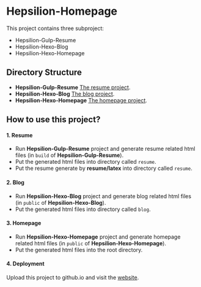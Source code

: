 # Hepsilion-Homepage

This project contains three subproject: 

- Hepsilion-Gulp-Resume
- Hepsilion-Hexo-Blog
- Hepsilion-Hexo-Homepage

## Directory Structure

- **Hepsilion-Gulp-Resume** <a href="https://hepsilion.github.io/resume" title="Title">The resume project</a>.
- **Hepsilion-Hexo-Blog** <a href="https://hepsilion.github.io/blog" title="Title">The blog project</a>.
- **Hepsilion-Hexo-Homepage** <a href="https://hepsilion.github.io" title="Title">The homepage project</a>.

## How to use this project?

#### 1. **Resume** 

- Run **Hepsilion-Gulp-Resume** project and generate resume related html files (in `build` of **Hepsilion-Gulp-Resume**).
- Put the generated html files into directory called `resume`. 
- Put the resume generate by **resume/latex** into directory called `resume`.

#### 2. **Blog** 

- Run **Hepsilion-Hexo-Blog** project and generate blog related html files (in `public` of **Hepsilion-Hexo-Blog**).
- Put the generated html files into directory called `blog`. 

#### 3. **Homepage**

- Run **Hepsilion-Hexo-Homepage** project and generate homepage related html files (in `public` of **Hepsilion-Hexo-Homepage**).
- Put the generated html files into the root directory. 

#### 4. Deployment

Upload this project to github.io and visit the <a href="https://hepsilion.github.io/" title="Title">website</a>.


